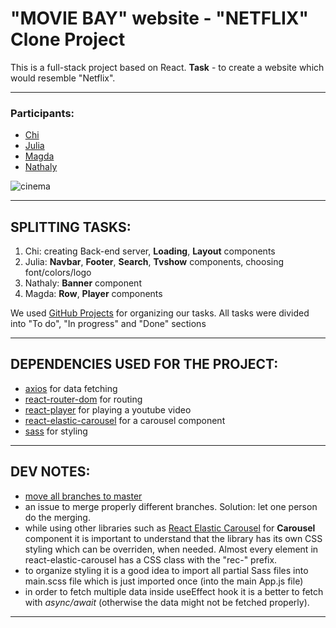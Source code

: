 # "MOVIE BAY" website - "NETFLIX" Clone Project

This is a full-stack project based on React.
**Task** - to create a website which would resemble "Netflix".

******

### Participants: 
- [Chi](https://github.com/KhanhChiTran)
- [Julia](https://github.com/juliasckr)
- [Magda](https://github.com/magdasokolovic)
- [Nathaly](https://github.com/nathcolombo)

![cinema](https://images.unsplash.com/photo-1536440136628-849c177e76a1?ixid=MnwxMjA3fDB8MHxwaG90by1wYWdlfHx8fGVufDB8fHx8&ixlib=rb-1.2.1&auto=format&fit=crop&w=925&q=80)

******

## SPLITTING TASKS:
1. Chi: creating Back-end server, **Loading**, **Layout** components
2. Julia: **Navbar**, **Footer**, **Search**, **Tvshow** components, choosing font/colors/logo
3. Nathaly: **Banner** component
4. Magda: **Row**, **Player** components

We used [GitHub Projects](https://github.com/magdasokolovic/netflix-clone/projects) for organizing our tasks. All tasks were divided into "To do", "In progress" and "Done" sections

****** 

## DEPENDENCIES USED FOR THE PROJECT:
- [axios](https://www.npmjs.com/package/axios) for data fetching
- [react-router-dom](https://www.npmjs.com/package/react-router-dom) for routing
- [react-player](https://www.npmjs.com/package/react-player) for playing a youtube video
- [react-elastic-carousel](https://sag1v.github.io/react-elastic-carousel/) for a carousel component
- [sass](https://sass-lang.com/) for styling

****** 

## DEV NOTES:

- [move all branches to master](https://stackoverflow.com/questions/2862590/how-to-replace-master-branch-in-git-entirely-from-another-branch)
- an issue to merge properly different branches. Solution: let one person do the merging.
- while using other libraries such as [React Elastic Carousel](https://sag1v.github.io/react-elastic-carousel/#styling) for **Carousel** component it is important to understand that the library has its own CSS styling which can be overriden, when needed. Almost every element in react-elastic-carousel has a  CSS class with the "rec-" prefix.
- to organize styling it is a good idea to import all partial Sass files into main.scss file which is just imported once (into the main App.js file)
- in order to fetch multiple data inside useEffect hook it is a better to fetch with _async/await_ (otherwise the data might not be fetched properly).

******

